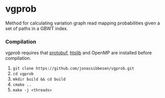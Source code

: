 # vgprob
Method for calculating variation graph read mapping probabilities given a set of paths in a GBWT index.

### Compilation
*vgprob* requires that [protobuf](https://github.com/protocolbuffers/protobuf), [htslib](https://github.com/samtools/htslib) and OpenMP are installed before compilation. 

1. `git clone https://github.com/jonassibbesen/vgprob.git`
2. `cd vgprob`
3. `mkdir build && cd build`
4. `cmake ..`
5. `make -j <threads>`
